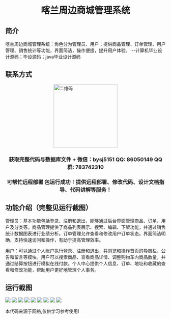 <p><h1 align="center">喀兰周边商城管理系统</h1></p>

## 简介
喀兰周边商城管理系统：角色分为管理员、用户；提供商品管理、订单管理、用户管理、销售统计等功能，界面简洁，操作便捷，提升用户体验。    --计算机毕业设计源码；毕设源码；java毕业设计源码


## 联系方式
<img src="https://bs-1329754181.cos.ap-shanghai.myqcloud.com/wx.jpg" alt="二维码" style="display: block; margin: 0 auto;" width="200px">
<p><h3 align="center">获取完整代码与数据库文件 + 微信：bysj5151 QQ: 86050149 QQ群: 783742310</h3></p>
<p><h3 align="center">可帮忙远程部署 包运行成功！提供远程部署、修改代码、设计文档指导、代码讲解等服务！</h3></p>

## 功能介绍（完整见运行截图）
管理员：基本功能包括登录、注册和退出，能够通过后台界面管理商品、订单、用户及分类等。商品管理提供了商品列表展示、搜索、编辑、下架功能，并通过销售统计数据图表进行业绩分析。订单管理允许查看和修改用户订单状态。界面简洁明确，支持快速访问和操作，有助于提高管理效率。

用户：可以通过个人账户执行登录、注册和退出，并浏览和操作首页的导航栏、公告和留言等模块。用户可以搜索商品、查看商品详情、调整购物车内商品数量，并通过结算按钮进行模拟在线付款。个人中心提供个人信息、订单、地址和收藏的查看和修改功能，帮助用户更好地管理个人事务。


## 运行截图
![](imgs/588112-20231102132728323-1960155414.png)
![](imgs/588112-20231102132732996-274730023.png)
![](imgs/588112-20231102132737846-2031150739.png)
![](imgs/588112-20231102132741382-1036376133.png)
![](imgs/588112-20231102132747118-2066037307.png)
![](imgs/588112-20231102132751154-494574586.png)
![](imgs/588112-20231102132754910-904876469.png)
![](imgs/588112-20231102132758640-1317798171.png)
![](imgs/588112-20231102132802341-866103558.png)

<p>本代码来源于网络,仅供学习参考使用!</p>
